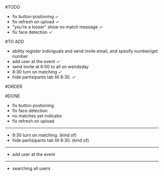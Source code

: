 #TODO

- fix button postioning ✓
- fix refresh on upload ✓
- "you're a looser" show no match message ✓
- fix face detection ✓

#TO ADD
- ability register indiviguals and send invite email, and spesify number/get number
- add user at the event ✓
- send invite at 6:00 to all on wendsday
- 8:30 turn on matching ✓
- hide partisipants tab till 8:30. ✓


#ORDER


#DONE
- fix button postioning
- fix face detection
- no matches yet indicator
- fix refresh on upload
- ----------------------------
- 8:30 turn on matching. (kind of)
- hide partisipants tab till 8:30. (kind of)
- -----------------------------
- add user at the event
-  ---------------------------

- searching all users
